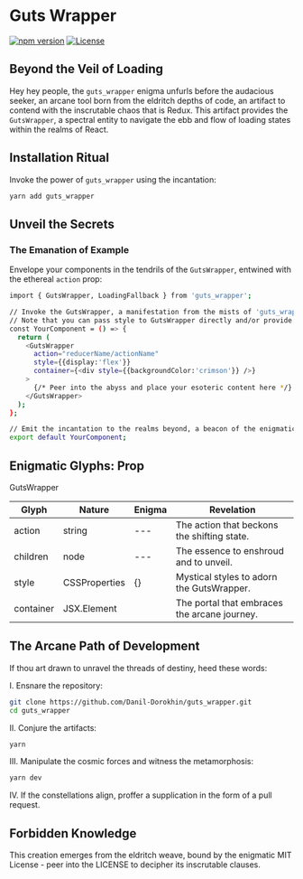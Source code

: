 # Guts Wrapper

[![npm version](https://img.shields.io/npm/v/guts_wrapper.svg)](https://www.npmjs.com/package/guts_wrapper)
[![License](https://img.shields.io/badge/license-Eldritch%20Mysteries-blue.svg)](https://github.com/Danil-Dorokhin/guts_wrapper/blob/master/LICENSE)

## Beyond the Veil of Loading

Hey hey people, the `guts_wrapper` enigma unfurls before the audacious seeker, an arcane tool born from the eldritch depths of code, an artifact to contend with the inscrutable chaos that is Redux. This artifact provides the `GutsWrapper`, a spectral entity to navigate the ebb and flow of loading states within the realms of React.

## Installation Ritual

Invoke the power of `guts_wrapper` using the incantation:

```bash
yarn add guts_wrapper
```

## Unveil the Secrets
### The Emanation of Example

Envelope your components in the tendrils of the `GutsWrapper`, entwined with the ethereal `action` prop:

```bash
import { GutsWrapper, LoadingFallback } from 'guts_wrapper';

// Invoke the GutsWrapper, a manifestation from the mists of 'guts_wrapper'
// Note that you can pass style to GutsWrapper directly and/or provide it with some container component that will be used as wrapper base
const YourComponent = () => {
  return (
    <GutsWrapper
      action="reducerName/actionName"
      style={{display:'flex'}}
      container={<div style={{backgroundColor:'crimson'}} />}
    >
      {/* Peer into the abyss and place your esoteric content here */}
    </GutsWrapper>
  );
};

// Emit the incantation to the realms beyond, a beacon of the enigmatic YourComponent
export default YourComponent;
```

## Enigmatic Glyphs: Prop

GutsWrapper

| Glyph | Nature |Enigma | Revelation |
| --- | --- | --- | --- |
| action | string | --- | The action that beckons the shifting state. |
| children | node	| --- | The essence to enshroud and to unveil. |
| style | CSSProperties | {} | Mystical styles to adorn the GutsWrapper. |
| container | JSX.Element |<div/> | The portal that embraces the arcane journey. |

## The Arcane Path of Development

If thou art drawn to unravel the threads of destiny, heed these words:

I. Ensnare the repository:
```bash
git clone https://github.com/Danil-Dorokhin/guts_wrapper.git
cd guts_wrapper
```
II. Conjure the artifacts:
```bash
yarn
```
III. Manipulate the cosmic forces and witness the metamorphosis:
```bash
yarn dev
```
IV. If the constellations align, proffer a supplication in the form of a pull request.

## Forbidden Knowledge
This creation emerges from the eldritch weave, bound by the enigmatic MIT License - peer into the LICENSE to decipher its inscrutable clauses.
